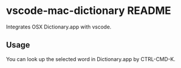 # vscode-mac-dictionary README

Integrates OSX Dictionary.app with vscode.

## Usage

You can look up the selected word in Dictionary.app by CTRL-CMD-K.
